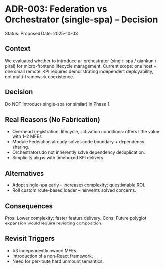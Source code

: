 # ADR-003: Federation vs Orchestrator (single-spa) – Decision

Status: Proposed
Date: 2025-10-03

## Context
We evaluated whether to introduce an orchestrator (single-spa / qiankun / piral) for micro-frontend lifecycle management. Current scope: one host + one small remote. KPI requires demonstrating independent deployability, not multi-framework coexistence.

## Decision
Do NOT introduce single-spa (or similar) in Phase 1.

## Real Reasons (No Fabrication)
* Overhead (registration, lifecycle, activation conditions) offers little value with 1–2 MFEs.
* Module Federation already solves code boundary + dependency sharing.
* Orchestrators do not inherently solve dependency deduplication.
* Simplicity aligns with timeboxed KPI delivery.

## Alternatives
* Adopt single-spa early – increases complexity; questionable ROI.
* Roll custom route-based loader – reinvents solved concerns.

## Consequences
Pros: Lower complexity; faster feature delivery.
Cons: Future polyglot expansion would require revisiting composition.

## Revisit Triggers
* ≥3 independently owned MFEs.
* Introduction of a non-React framework.
* Need for per-route hard unmount semantics.
